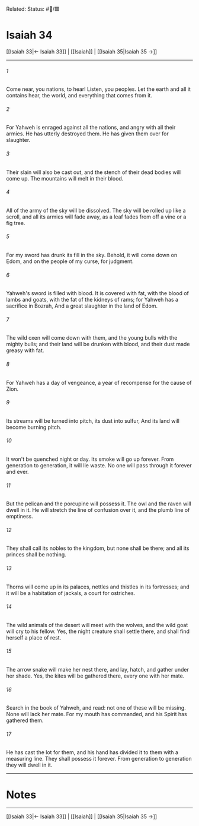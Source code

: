 Related:
Status: #📖/🟥
# Isaiah 34

[[Isaiah 33|← Isaiah 33]] | [[Isaiah]] | [[Isaiah 35|Isaiah 35 →]]
***



###### 1 
Come near, you nations, to hear! Listen, you peoples. Let the earth and all it contains hear, the world, and everything that comes from it. 

###### 2 
For Yahweh is enraged against all the nations, and angry with all their armies. He has utterly destroyed them. He has given them over for slaughter. 

###### 3 
Their slain will also be cast out, and the stench of their dead bodies will come up. The mountains will melt in their blood. 

###### 4 
All of the army of the sky will be dissolved. The sky will be rolled up like a scroll, and all its armies will fade away, as a leaf fades from off a vine or a fig tree. 

###### 5 
For my sword has drunk its fill in the sky. Behold, it will come down on Edom, and on the people of my curse, for judgment. 

###### 6 
Yahweh's sword is filled with blood. It is covered with fat, with the blood of lambs and goats, with the fat of the kidneys of rams; for Yahweh has a sacrifice in Bozrah, And a great slaughter in the land of Edom. 

###### 7 
The wild oxen will come down with them, and the young bulls with the mighty bulls; and their land will be drunken with blood, and their dust made greasy with fat. 

###### 8 
For Yahweh has a day of vengeance, a year of recompense for the cause of Zion. 

###### 9 
Its streams will be turned into pitch, its dust into sulfur, And its land will become burning pitch. 

###### 10 
It won't be quenched night or day. Its smoke will go up forever. From generation to generation, it will lie waste. No one will pass through it forever and ever. 

###### 11 
But the pelican and the porcupine will possess it. The owl and the raven will dwell in it. He will stretch the line of confusion over it, and the plumb line of emptiness. 

###### 12 
They shall call its nobles to the kingdom, but none shall be there; and all its princes shall be nothing. 

###### 13 
Thorns will come up in its palaces, nettles and thistles in its fortresses; and it will be a habitation of jackals, a court for ostriches. 

###### 14 
The wild animals of the desert will meet with the wolves, and the wild goat will cry to his fellow. Yes, the night creature shall settle there, and shall find herself a place of rest. 

###### 15 
The arrow snake will make her nest there, and lay, hatch, and gather under her shade. Yes, the kites will be gathered there, every one with her mate. 

###### 16 
Search in the book of Yahweh, and read: not one of these will be missing. None will lack her mate. For my mouth has commanded, and his Spirit has gathered them. 

###### 17 
He has cast the lot for them, and his hand has divided it to them with a measuring line. They shall possess it forever. From generation to generation they will dwell in it.

---
# Notes


***
[[Isaiah 33|← Isaiah 33]] | [[Isaiah]] | [[Isaiah 35|Isaiah 35 →]]
